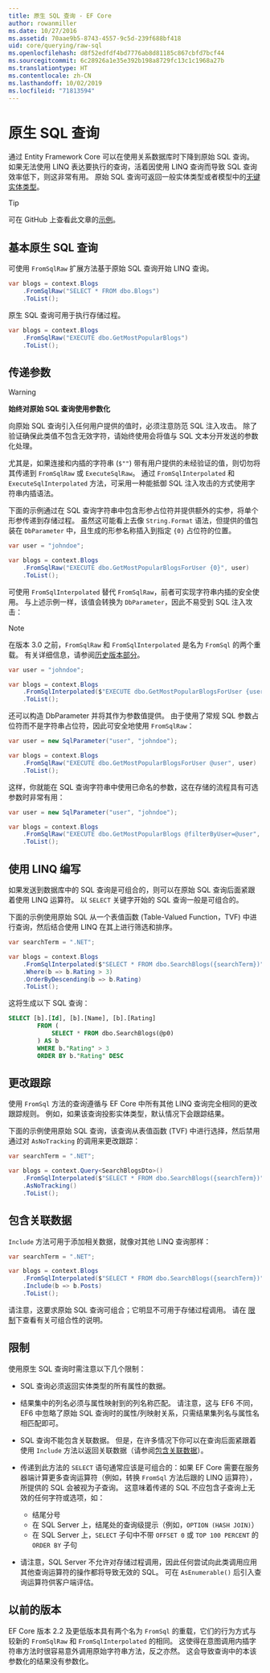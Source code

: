 ```yaml
---
title: 原生 SQL 查询 - EF Core
author: rowanmiller
ms.date: 10/27/2016
ms.assetid: 70aae9b5-8743-4557-9c5d-239f688bf418
uid: core/querying/raw-sql
ms.openlocfilehash: d8f52edfdf4bd7776ab8d81185c867cbfd7bcf44
ms.sourcegitcommit: 6c28926a1e35e392b198a8729fc13c1c1968a27b
ms.translationtype: HT
ms.contentlocale: zh-CN
ms.lasthandoff: 10/02/2019
ms.locfileid: "71813594"
---
```

# <a name="raw-sql-queries"></a>原生 SQL 查询

通过 Entity Framework Core 可以在使用关系数据库时下降到原始 SQL 查询。 如果无法使用 LINQ 表达要执行的查询，活着因使用 LINQ 查询而导致 SQL 查询效率低下，则这非常有用。 原始 SQL 查询可返回一般实体类型或者模型中的[无键实体类型](xref:core/modeling/keyless-entity-types)。

> [!TIP]  
> 可在 GitHub 上查看此文章的[示例](https://github.com/aspnet/EntityFramework.Docs/tree/master/samples/core/Querying/Querying/RawSQL/Sample.cs)。

## <a name="basic-raw-sql-queries"></a>基本原生 SQL 查询

可使用 `FromSqlRaw` 扩展方法基于原始 SQL 查询开始 LINQ 查询。

<!-- [!code-csharp[Main](samples/core/Querying/RawSQL/Sample.cs)] -->
``` csharp
var blogs = context.Blogs
    .FromSqlRaw("SELECT * FROM dbo.Blogs")
    .ToList();
```

原生 SQL 查询可用于执行存储过程。

<!-- [!code-csharp[Main](samples/core/Querying/RawSQL/Sample.cs)] -->
``` csharp
var blogs = context.Blogs
    .FromSqlRaw("EXECUTE dbo.GetMostPopularBlogs")
    .ToList();
```

## <a name="passing-parameters"></a>传递参数

> [!WARNING]
> **始终对原始 SQL 查询使用参数化**
>
> 向原始 SQL 查询引入任何用户提供的值时，必须注意防范 SQL 注入攻击。 除了验证确保此类值不包含无效字符，请始终使用会将值与 SQL 文本分开发送的参数化处理。
>
> 尤其是，如果连接和内插的字符串 (`$""`) 带有用户提供的未经验证的值，则切勿将其传递到 `FromSqlRaw` 或 `ExecuteSqlRaw`。 通过 `FromSqlInterpolated` 和 `ExecuteSqlInterpolated` 方法，可采用一种能抵御 SQL 注入攻击的方式使用字符串内插语法。

下面的示例通过在 SQL 查询字符串中包含形参占位符并提供额外的实参，将单个形参传递到存储过程。 虽然这可能看上去像 `String.Format` 语法，但提供的值包装在 `DbParameter` 中，且生成的形参名称插入到指定 `{0}` 占位符的位置。

<!-- [!code-csharp[Main](samples/core/Querying/RawSQL/Sample.cs)] -->
``` csharp
var user = "johndoe";

var blogs = context.Blogs
    .FromSqlRaw("EXECUTE dbo.GetMostPopularBlogsForUser {0}", user)
    .ToList();
```

可使用 `FromSqlInterpolated` 替代 `FromSqlRaw`，前者可实现字符串内插的安全使用。 与上述示例一样，该值会转换为 `DbParameter`，因此不易受到 SQL 注入攻击：

> [!NOTE]
> 在版本 3.0 之前，`FromSqlRaw` 和 `FromSqlInterpolated` 是名为 `FromSql` 的两个重载。 有关详细信息，请参阅[历史版本部分](#previous-versions)。

<!-- [!code-csharp[Main](samples/core/Querying/RawSQL/Sample.cs)] -->
``` csharp
var user = "johndoe";

var blogs = context.Blogs
    .FromSqlInterpolated($"EXECUTE dbo.GetMostPopularBlogsForUser {user}")
    .ToList();
```

还可以构造 DbParameter 并将其作为参数值提供。 由于使用了常规 SQL 参数占位符而不是字符串占位符，因此可安全地使用 `FromSqlRaw`：

<!-- [!code-csharp[Main](samples/core/Querying/RawSQL/Sample.cs)] -->
``` csharp
var user = new SqlParameter("user", "johndoe");

var blogs = context.Blogs
    .FromSqlRaw("EXECUTE dbo.GetMostPopularBlogsForUser @user", user)
    .ToList();
```

这样，你就能在 SQL 查询字符串中使用已命名的参数，这在存储的流程具有可选参数时非常有用：

<!-- [!code-csharp[Main](samples/core/Querying/RawSQL/Sample.cs)] -->
``` csharp
var user = new SqlParameter("user", "johndoe");

var blogs = context.Blogs
    .FromSqlRaw("EXECUTE dbo.GetMostPopularBlogs @filterByUser=@user", user)
    .ToList();
```

## <a name="composing-with-linq"></a>使用 LINQ 编写

如果发送到数据库中的 SQL 查询是可组合的，则可以在原始 SQL 查询后面紧跟着使用 LINQ 运算符。 以 `SELECT` 关键字开始的 SQL 查询一般是可组合的。

下面的示例使用原始 SQL 从一个表值函数 (Table-Valued Function，TVF) 中进行查询，然后结合使用 LINQ 在其上进行筛选和排序。

<!-- [!code-csharp[Main](samples/core/Querying/RawSQL/Sample.cs)] -->
``` csharp
var searchTerm = ".NET";

var blogs = context.Blogs
    .FromSqlInterpolated($"SELECT * FROM dbo.SearchBlogs({searchTerm})")
    .Where(b => b.Rating > 3)
    .OrderByDescending(b => b.Rating)
    .ToList();
```

这将生成以下 SQL 查询：

``` sql
SELECT [b].[Id], [b].[Name], [b].[Rating]
        FROM (
            SELECT * FROM dbo.SearchBlogs(@p0)
        ) AS b
        WHERE b."Rating" > 3
        ORDER BY b."Rating" DESC
```

## <a name="change-tracking"></a>更改跟踪

使用 `FromSql` 方法的查询遵循与 EF Core 中所有其他 LINQ 查询完全相同的更改跟踪规则。 例如，如果该查询投影实体类型，默认情况下会跟踪结果。

下面的示例使用原始 SQL 查询，该查询从表值函数 (TVF) 中进行选择，然后禁用通过对 `AsNoTracking` 的调用来更改跟踪：

<!-- [!code-csharp[Main](samples/core/Querying/RawSQL/Sample.cs)] -->
``` csharp
var searchTerm = ".NET";

var blogs = context.Query<SearchBlogsDto>()
    .FromSqlInterpolated($"SELECT * FROM dbo.SearchBlogs({searchTerm})")
    .AsNoTracking()
    .ToList();
```

## <a name="including-related-data"></a>包含关联数据

`Include` 方法可用于添加相关数据，就像对其他 LINQ 查询那样：

<!-- [!code-csharp[Main](samples/core/Querying/RawSQL/Sample.cs)] -->
``` csharp
var searchTerm = ".NET";

var blogs = context.Blogs
    .FromSqlInterpolated($"SELECT * FROM dbo.SearchBlogs({searchTerm})")
    .Include(b => b.Posts)
    .ToList();
```

请注意，这要求原始 SQL 查询可组合；它明显不可用于存储过程调用。 请在 [限制](#limitations)下查看有关可组合性的说明。

## <a name="limitations"></a>限制

使用原生 SQL 查询时需注意以下几个限制：

* SQL 查询必须返回实体类型的所有属性的数据。

* 结果集中的列名必须与属性映射到的列名称匹配。 请注意，这与 EF6 不同，EF6 中忽略了原始 SQL 查询时的属性/列映射关系，只需结果集列名与属性名相匹配即可。

* SQL 查询不能包含关联数据。 但是，在许多情况下你可以在查询后面紧跟着使用 `Include` 方法以返回关联数据（请参阅[包含关联数据](#including-related-data)）。

* 传递到此方法的 `SELECT` 语句通常应该是可组合的：如果 EF Core 需要在服务器端计算更多查询运算符（例如，转换 `FromSql` 方法后跟的 LINQ 运算符），所提供的 SQL 会被视为子查询。 这意味着传递的 SQL 不应包含子查询上无效的任何字符或选项，如：
  * 结尾分号
  * 在 SQL Server 上，结尾处的查询级提示（例如，`OPTION (HASH JOIN)`）
  * 在 SQL Server 上，`SELECT` 子句中不带 `OFFSET 0` 或 `TOP 100 PERCENT` 的 `ORDER BY` 子句

* 请注意，SQL Server 不允许对存储过程调用，因此任何尝试向此类调用应用其他查询运算符的操作都将导致无效的 SQL。 可在 `AsEnumerable()` 后引入查询运算符供客户端评估。

## <a name="previous-versions"></a>以前的版本

EF Core 版本 2.2 及更低版本具有两个名为 `FromSql` 的重载，它们的行为方式与较新的 `FromSqlRaw` 和 `FromSqlInterpolated` 的相同。 这使得在意图调用内插字符串方法时很容易意外调用原始字符串方法，反之亦然。 这会导致查询中的本该参数化的结果没有参数化。

